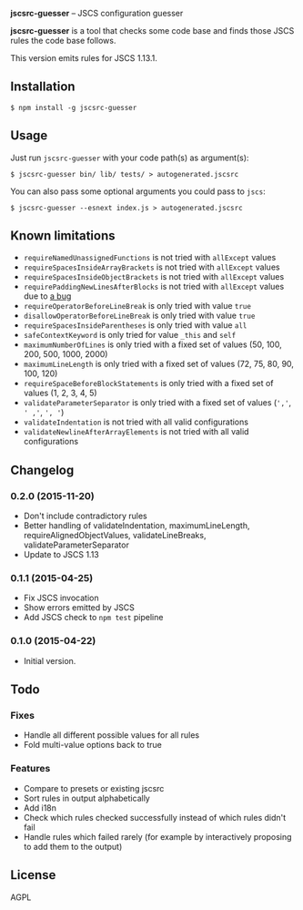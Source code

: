 **jscsrc-guesser** – JSCS configuration guesser

**jscsrc-guesser** is a tool that checks some code base and finds those JSCS
rules the code base follows.

This version emits rules for JSCS 1.13.1.

## Installation

    $ npm install -g jscsrc-guesser

## Usage

Just run `jscsrc-guesser` with your code path(s) as argument(s):

    $ jscsrc-guesser bin/ lib/ tests/ > autogenerated.jscsrc

You can also pass some optional arguments you could pass to `jscs`:

    $ jscsrc-guesser --esnext index.js > autogenerated.jscsrc

## Known limitations

* `requireNamedUnassignedFunctions` is not tried with `allExcept` values
* `requireSpacesInsideArrayBrackets` is not tried with `allExcept` values
* `requireSpacesInsideObjectBrackets` is not tried with `allExcept` values
* `requirePaddingNewLinesAfterBlocks` is not tried with `allExcept` values due to [a bug](https://github.com/jscs-dev/node-jscs/issues/1343)
* `requireOperatorBeforeLineBreak` is only tried with value `true`
* `disallowOperatorBeforeLineBreak` is only tried with value `true`
* `requireSpacesInsideParentheses` is only tried with value `all`
* `safeContextKeyword` is only tried for value `_this` and `self`
* `maximumNumberOfLines` is only tried with a fixed set of values (50, 100, 200, 500, 1000, 2000)
* `maximumLineLength` is only tried with a fixed set of values (72, 75, 80, 90, 100, 120)
* `requireSpaceBeforeBlockStatements` is only tried with a fixed set of values (1, 2, 3, 4, 5)
* `validateParameterSeparator` is only tried with a fixed set of values (`','`, `' ,'`, `', '`)
* `validateIndentation` is not tried with all valid configurations
* `validateNewlineAfterArrayElements` is not tried with all valid configurations

## Changelog

### 0.2.0 (2015-11-20)

* Don't include contradictory rules
* Better handling of validateIndentation, maximumLineLength, requireAlignedObjectValues,
  validateLineBreaks, validateParameterSeparator
* Update to JSCS 1.13

### 0.1.1 (2015-04-25)

* Fix JSCS invocation
* Show errors emitted by JSCS
* Add JSCS check to `npm test` pipeline

### 0.1.0 (2015-04-22)

* Initial version.

## Todo

### Fixes
* Handle all different possible values for all rules
* Fold multi-value options back to true

### Features
* Compare to presets or existing jscsrc
* Sort rules in output alphabetically
* Add i18n
* Check which rules checked successfully instead of which rules didn't fail
* Handle rules which failed rarely (for example by interactively proposing to
add them to the output)

## License

AGPL
